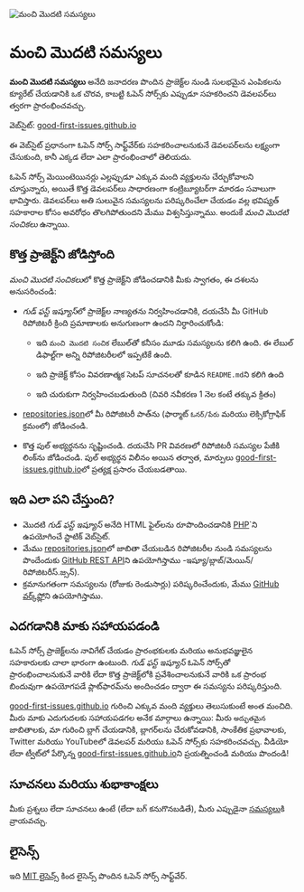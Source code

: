 ![మంచి మొదటి సమస్యలు](../assets/github/social-preview.png)

# మంచి మొదటి సమస్యలు

**మంచి మొదటి సమస్యలు** అనేది జనాదరణ పొందిన ప్రాజెక్ట్‌ల నుండి సులభమైన ఎంపికలను క్యూరేట్ చేయడానికి ఒక చొరవ, కాబట్టి ఓపెన్ సోర్స్‌కు ఎప్పుడూ సహకరించని డెవలపర్‌లు త్వరగా ప్రారంభించవచ్చు.

వెబ్‌సైట్: [good-first-issues.github.io](https://good-first-issues.github.io)

ఈ వెబ్‌సైట్ ప్రధానంగా ఓపెన్ సోర్స్ సాఫ్ట్‌వేర్‌కు సహకరించాలనుకునే డెవలపర్‌లను లక్ష్యంగా చేసుకుంది, కానీ ఎక్కడ లేదా ఎలా ప్రారంభించాలో తెలియదు.

ఓపెన్ సోర్స్ మెయింటెయినర్లు ఎల్లప్పుడూ ఎక్కువ మంది వ్యక్తులను చేర్చుకోవాలని చూస్తున్నారు, అయితే కొత్త డెవలపర్‌లు సాధారణంగా కంట్రిబ్యూటర్‌గా మారడం సవాలుగా భావిస్తారు. డెవలపర్‌లు అతి సులువైన సమస్యలను పరిష్కరించేలా చేయడం వల్ల భవిష్యత్ సహకారాల కోసం అవరోధం తొలగిపోతుందని మేము విశ్వసిస్తున్నాము. అందుకే *మంచి మొదటి సంచికలు* ఉన్నాయి.

## కొత్త ప్రాజెక్ట్‌ని జోడిస్తోంది

*మంచి మొదటి సంచికలు*లో కొత్త ప్రాజెక్ట్‌ని జోడించడానికి మీకు స్వాగతం, ఈ దశలను అనుసరించండి:

- *గుడ్ ఫస్ట్ ఇష్యూస్*లో ప్రాజెక్ట్‌ల నాణ్యతను నిర్వహించడానికి, దయచేసి మీ GitHub రిపోజిటరీ క్రింది ప్రమాణాలకు అనుగుణంగా ఉందని నిర్ధారించుకోండి:

     - ఇది `మంచి మొదటి సంచిక` లేబుల్‌తో కనీసం మూడు సమస్యలను కలిగి ఉంది. ఈ లేబుల్ డిఫాల్ట్‌గా అన్ని రిపోజిటరీలలో ఇప్పటికే ఉంది.

     - ఇది ప్రాజెక్ట్ కోసం వివరణాత్మక సెటప్ సూచనలతో కూడిన `README.md`ని కలిగి ఉంది

     - ఇది చురుకుగా నిర్వహించబడుతుంది (చివరి నవీకరణ 1 నెల కంటే తక్కువ క్రితం)

- [repositories.json](https://github.com/gomzyakov/good-first-issue/blob/main/repositories.json)లో మీ రిపోజిటరీ పాత్‌ను (ఫార్మాట్ `ఓనర్/పేరు` మరియు లెక్సికోగ్రాఫిక్ క్రమంలో) జోడించండి.

- కొత్త పుల్ అభ్యర్థనను సృష్టించండి. దయచేసి PR వివరణలో రిపోజిటరీ సమస్యల పేజీకి లింక్‌ను జోడించండి. పుల్ అభ్యర్థన విలీనం అయిన తర్వాత, మార్పులు [good-first-issues.github.io](https://good-first-issues.github.io)లో ప్రత్యక్ష ప్రసారం చేయబడతాయి.

## ఇది ఎలా పని చేస్తుంది?

- మొదటి *గుడ్ ఫస్ట్ ఇష్యూస్* అనేది HTML ఫైల్‌లను రూపొందించడానికి [PHP](https://www.php.net)`ని ఉపయోగించే స్టాటిక్ వెబ్‌సైట్.
- మేము [repositories.json](https://github.com/gomzyakov/good-first)లో జాబితా చేయబడిన రిపోజిటరీల నుండి సమస్యలను పొందేందుకు [GitHub REST API](https://docs.github.com/en/rest)ని ఉపయోగిస్తాము -ఇష్యూ/బ్లాబ్/మెయిన్/రిపోజిటరీస్.జ్సన్).
- క్రమానుగతంగా సమస్యలను (రోజుకు రెండుసార్లు) పరిష్కరించేందుకు, మేము [GitHub వర్క్‌ఫ్లో](https://docs.github.com/en/actions/using-workflows)ని ఉపయోగిస్తాము.

## ఎదగడానికి మాకు సహాయపడండి

ఓపెన్ సోర్స్ ప్రాజెక్ట్‌లను నావిగేట్ చేయడం ప్రారంభకులకు మరియు అనుభవజ్ఞులైన సహకారులకు చాలా భారంగా ఉంటుంది. *గుడ్ ఫస్ట్ ఇష్యూస్* ఓపెన్ సోర్స్‌తో ప్రారంభించాలనుకునే వారికి లేదా కొత్త ప్రాజెక్ట్‌లోకి ప్రవేశించాలనుకునే వారికి ఒక ప్రారంభ బిందువుగా ఉపయోగపడే ప్లాట్‌ఫారమ్‌ను అందించడం ద్వారా ఈ సమస్యను పరిష్కరిస్తుంది.

[good-first-issues.github.io](https://good-first-issues.github.io) గురించి ఎక్కువ మంది వ్యక్తులు తెలుసుకుంటే అంత మంచిది. మీరు మాకు ఎదుగుదలకు సహాయపడగల అనేక మార్గాలు ఉన్నాయి: మీరు `అద్భుతమైన` జాబితాలకు, మా గురించి బ్లాగ్ చేయడానికి, బ్లాగర్‌లను చేరుకోవడానికి, సాంకేతిక ప్రభావాలకు, Twitter మరియు YouTubeలో డెవలపర్ మరియు ఓపెన్ సోర్స్‌కు సహకరించవచ్చు. వీడియో లేదా ట్వీట్‌లో పేర్కొన్న [good-first-issues.github.io](https://good-first-issues.github.io)ని ప్రయత్నించండి మరియు పొందండి!

## సూచనలు మరియు శుభాకాంక్షలు

మీకు ప్రశ్నలు లేదా సూచనలు ఉంటే (లేదా బగ్ కనుగొనబడితే), మీరు ఎప్పుడైనా [సమస్యలు](https://github.com/good-first-issues/good-first-issues.github.io/issues)కి వ్రాయవచ్చు.

## లైసెన్స్

ఇది [MIT లైసెన్స్](https://github.com/good-first-issues/good-first-issues.github.io/blob/main/LICENSE) కింద లైసెన్స్ పొందిన ఓపెన్ సోర్స్ సాఫ్ట్‌వేర్.